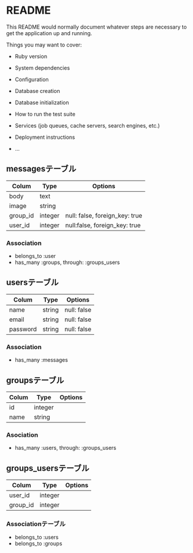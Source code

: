 # README

This README would normally document whatever steps are necessary to get the
application up and running.

Things you may want to cover:

* Ruby version

* System dependencies

* Configuration

* Database creation

* Database initialization

* How to run the test suite

* Services (job queues, cache servers, search engines, etc.)

* Deployment instructions

* ...

## messagesテーブル

|Colum|Type|Options|
|-----|----|-------|
|body|text||
|image|string|
|group_id|integer|null: false, foreign_key: true|
|user_id|integer|null:false, foreign_key: true|

### Association
- belongs_to :user
- has_many :groups, through: :groups_users


## usersテーブル

|Colum|Type|Options|
|-----|----|-------|
|name|string|null: false|
|email|string|null: false|
|password|string|null: false|

### Association
- has_many :messages

## groupsテーブル

|Colum|Type|Options|
|-----|----|-------|
|id|integer|
|name|string|

### Asociation
- has_many :users, through: :groups_users

## groups_usersテーブル

|Colum|Type|Options|
|-----|----|-------|
|user_id|integer|
|group_id|integer|

### Associationテーブル
- belongs_to :users
- belongs_to :groups

